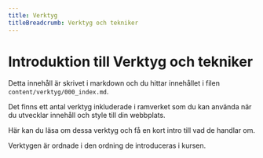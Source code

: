 ```yaml
---
title: Verktyg
titleBreadcrumb: Verktyg och tekniker
---
```

Introduktion till Verktyg och tekniker
=========================

Detta innehåll är skrivet i markdown och du hittar innehållet i filen `content/verktyg/000_index.md`.

Det finns ett antal verktyg inkluderade i ramverket som du kan använda när du utvecklar innehåll och style till din webbplats.

Här kan du läsa om dessa verktyg och få en kort intro till vad de handlar om.

Verktygen är ordnade i den ordning de introduceras i kursen.
